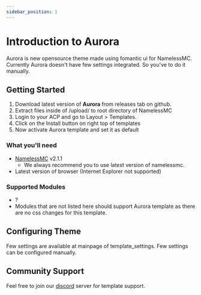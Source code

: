 ```yaml
---
sidebar_position: 1
---
```


# Introduction to Aurora
Aurora is new opensource theme made using fomantic ui for NamelessMC.
Currently Aurora doesn't have few settings integrated. So you've to do it manually.

## Getting Started

1. Download latest version of **Aurora** from releases tab on github.
2. Extract files inside of /upload/ to root directory of NamelessMC
3. Login to your ACP and go to Layout > Templates.
4. Click on the Install button on right top of templates
5. Now activate Aurora template and set it as default

### What you'll need

- [NamelessMC](https://namelessmc.com/download/) v2.1.1
  - We always recommend you to use latest version of namelessmc.
- Latest version of browser (Internet Explorer not supported)
### Supported Modules
- ?
- Modules that are not listed here should support Aurora template as there are no css changes for this template.

## Configuring Theme

Few settings are available at mainpage of template_settings.
Few settings can be configured manually.

## Community Support
Feel free to join our [discord](https://discord.gg/creativmap) server for template support.